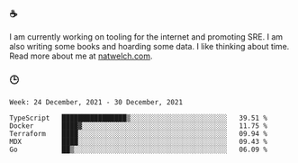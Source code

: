 ### ☕

I am currently working on tooling for the internet and promoting SRE. I am also writing some books and hoarding some data. I like thinking about time. Read more about me at [natwelch.com](https://natwelch.com).

### 🕒

<!--START_SECTION:waka-->
```text
Week: 24 December, 2021 - 30 December, 2021

TypeScript   ████████████████▒░░░░░░░░░░░░░░░░░░░░░░░░   39.51 % 
Docker       ████▓░░░░░░░░░░░░░░░░░░░░░░░░░░░░░░░░░░░░   11.75 % 
Terraform    ████░░░░░░░░░░░░░░░░░░░░░░░░░░░░░░░░░░░░░   09.94 % 
MDX          ████░░░░░░░░░░░░░░░░░░░░░░░░░░░░░░░░░░░░░   09.43 % 
Go           ██▒░░░░░░░░░░░░░░░░░░░░░░░░░░░░░░░░░░░░░░   06.09 % 
```
<!--END_SECTION:waka-->
